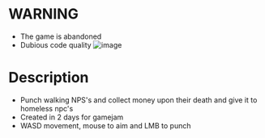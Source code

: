 # WARNING
* The game is abandoned
* Dubious code quality
 ![image](https://github.com/user-attachments/assets/6a97dc7f-02f0-4e9b-985e-7d4e527354d3)

# Description 
* Punch walking NPS's and collect money upon their death and give it to homeless npc's
* Created in 2 days for gamejam
* WASD movement, mouse to aim and LMB to punch
